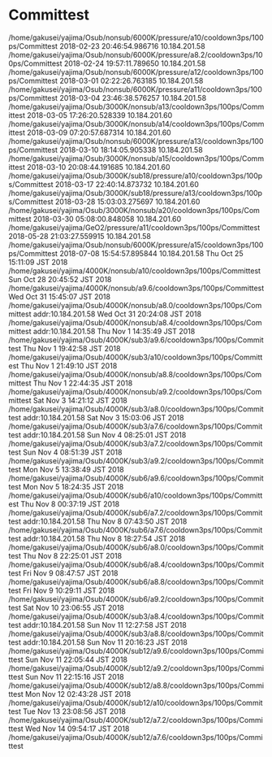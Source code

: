 # Committest
  /home/gakusei/yajima/Osub/nonsub/6000K/pressure/a10/cooldown3ps/100ps/Committest 2018-02-23 20:46:54.986716 10.184.201.58
  /home/gakusei/yajima/Osub/nonsub/6000K/pressure/a8.2/cooldown3ps/100ps/Committest 2018-02-24 19:57:11.789650 10.184.201.58
  /home/gakusei/yajima/Osub/nonsub/6000K/pressure/a12/cooldown3ps/100ps/Committest 2018-03-01 02:22:26.763185 10.184.201.58
  /home/gakusei/yajima/Osub/nonsub/6000K/pressure/a11/cooldown3ps/100ps/Committest 2018-03-04 23:46:38.576257 10.184.201.58
  /home/gakusei/yajima/Osub/3000K/nonsub/a13/cooldown3ps/100ps/Committest 2018-03-05 17:26:20.528339 10.184.201.60
  /home/gakusei/yajima/Osub/3000K/nonsub/a14/cooldown3ps/100ps/Committest 2018-03-09 07:20:57.687314 10.184.201.60
  /home/gakusei/yajima/Osub/nonsub/6000K/pressure/a13/cooldown3ps/100ps/Committest 2018-03-10 18:14:05.905338 10.184.201.58
  /home/gakusei/yajima/Osub/3000K/nonsub/a15/cooldown3ps/100ps/Committest 2018-03-10 20:08:44.191685 10.184.201.60
  /home/gakusei/yajima/Osub/3000K/sub18/pressure/a10/cooldown3ps/100ps/Committest 2018-03-17 22:40:14.873732 10.184.201.60
  /home/gakusei/yajima/Osub/3000K/sub18/pressure/a13/cooldown3ps/100ps/Committest 2018-03-28 15:03:03.275697 10.184.201.60
  /home/gakusei/yajima/Osub/3000K/nonsub/a20/cooldown3ps/100ps/Committest 2018-03-30 05:08:00.848058 10.184.201.60
  /home/gakusei/yajima/GeO2/pressure/a11/cooldown3ps/100ps/Committest 2018-05-28 21:03:27.559915 10.184.201.58
  /home/gakusei/yajima/Osub/nonsub/6000K/pressure/a15/cooldown3ps/100ps/Committest 2018-07-08 15:54:57.895844 10.184.201.58
Thu Oct 25 15:11:09 JST 2018
/home/gakusei/yajima/4000K/nonsub/a10/cooldown3ps/100ps/Committest
Sun Oct 28 20:45:52 JST 2018
/home/gakusei/yajima/4000K/nonsub/a9.6/cooldown3ps/100ps/Committest
Wed Oct 31 15:45:07 JST 2018
/home/gakusei/yajima/Osub/4000K/nonsub/a8.0/cooldown3ps/100ps/Committest
addr:10.184.201.58
Wed Oct 31 20:24:08 JST 2018
/home/gakusei/yajima/Osub/4000K/nonsub/a8.4/cooldown3ps/100ps/Committest
addr:10.184.201.58
Thu Nov  1 14:35:49 JST 2018
/home/gakusei/yajima/Osub/4000K/sub3/a9.6/cooldown3ps/100ps/Committest
Thu Nov  1 19:42:58 JST 2018
/home/gakusei/yajima/Osub/4000K/sub3/a10/cooldown3ps/100ps/Committest
Thu Nov  1 21:49:10 JST 2018
/home/gakusei/yajima/Osub/4000K/nonsub/a8.8/cooldown3ps/100ps/Committest
Thu Nov  1 22:44:35 JST 2018
/home/gakusei/yajima/Osub/4000K/nonsub/a9.2/cooldown3ps/100ps/Committest
Sat Nov  3 14:21:12 JST 2018
/home/gakusei/yajima/Osub/4000K/sub3/a8.0/cooldown3ps/100ps/Committest
addr:10.184.201.58
Sat Nov  3 15:03:06 JST 2018
/home/gakusei/yajima/Osub/4000K/sub3/a7.6/cooldown3ps/100ps/Committest
addr:10.184.201.58
Sun Nov  4 08:25:01 JST 2018
/home/gakusei/yajima/Osub/4000K/sub3/a7.2/cooldown3ps/100ps/Committest
Sun Nov  4 08:51:39 JST 2018
/home/gakusei/yajima/Osub/4000K/sub3/a9.2/cooldown3ps/100ps/Committest
Mon Nov  5 13:38:49 JST 2018
/home/gakusei/yajima/Osub/4000K/sub6/a9.6/cooldown3ps/100ps/Committest
Mon Nov  5 18:24:35 JST 2018
/home/gakusei/yajima/Osub/4000K/sub6/a10/cooldown3ps/100ps/Committest
Thu Nov  8 00:37:19 JST 2018
/home/gakusei/yajima/Osub/4000K/sub6/a7.2/cooldown3ps/100ps/Committest
addr:10.184.201.58
Thu Nov  8 07:43:50 JST 2018
/home/gakusei/yajima/Osub/4000K/sub6/a7.6/cooldown3ps/100ps/Committest
addr:10.184.201.58
Thu Nov  8 18:27:54 JST 2018
/home/gakusei/yajima/Osub/4000K/sub6/a8.0/cooldown3ps/100ps/Committest
Thu Nov  8 22:25:01 JST 2018
/home/gakusei/yajima/Osub/4000K/sub6/a8.4/cooldown3ps/100ps/Committest
Fri Nov  9 08:47:57 JST 2018
/home/gakusei/yajima/Osub/4000K/sub6/a8.8/cooldown3ps/100ps/Committest
Fri Nov  9 10:29:11 JST 2018
/home/gakusei/yajima/Osub/4000K/sub6/a9.2/cooldown3ps/100ps/Committest
Sat Nov 10 23:06:55 JST 2018
/home/gakusei/yajima/Osub/4000K/sub3/a8.4/cooldown3ps/100ps/Committest
addr:10.184.201.58
Sun Nov 11 12:27:58 JST 2018
/home/gakusei/yajima/Osub/4000K/sub3/a8.8/cooldown3ps/100ps/Committest
addr:10.184.201.58
Sun Nov 11 20:16:23 JST 2018
/home/gakusei/yajima/Osub/4000K/sub12/a9.6/cooldown3ps/100ps/Committest
Sun Nov 11 22:05:44 JST 2018
/home/gakusei/yajima/Osub/4000K/sub12/a9.2/cooldown3ps/100ps/Committest
Sun Nov 11 22:15:16 JST 2018
/home/gakusei/yajima/Osub/4000K/sub12/a8.8/cooldown3ps/100ps/Committest
Mon Nov 12 02:43:28 JST 2018
/home/gakusei/yajima/Osub/4000K/sub12/a10/cooldown3ps/100ps/Committest
Tue Nov 13 23:08:56 JST 2018
/home/gakusei/yajima/Osub/4000K/sub12/a7.2/cooldown3ps/100ps/Committest
Wed Nov 14 09:54:17 JST 2018
/home/gakusei/yajima/Osub/4000K/sub12/a7.6/cooldown3ps/100ps/Committest
